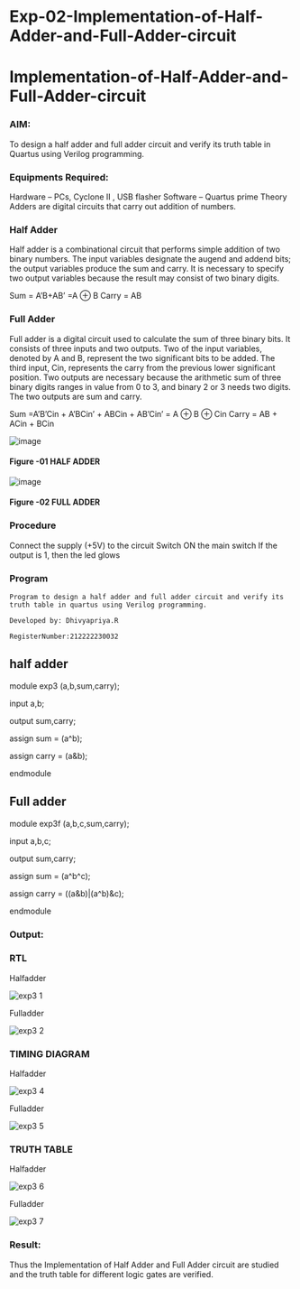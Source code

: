 # Exp-02-Implementation-of-Half-Adder-and-Full-Adder-circuit

# Implementation-of-Half-Adder-and-Full-Adder-circuit

### AIM:

To design a half adder and full adder circuit and verify its truth table in Quartus using Verilog programming.

### Equipments Required:

Hardware – PCs, Cyclone II , USB flasher
Software – Quartus prime
Theory
Adders are digital circuits that carry out addition of numbers.

### Half Adder

Half adder is a combinational circuit that performs simple addition of two binary numbers. The input variables designate the augend and addend bits; the output variables produce the sum and carry. It is necessary to specify two output variables because the result may consist of two binary digits.

Sum = A’B+AB’ =A ⊕ B Carry = AB

### Full Adder

Full adder is a digital circuit used to calculate the sum of three binary bits. It consists of three inputs and two outputs. Two of the input variables, denoted by A and B, represent the two significant bits to be added. The third input, Cin, represents the carry from the previous lower significant position. Two outputs are necessary because the arithmetic sum of three binary digits ranges in value from 0 to 3, and binary 2 or 3 needs two digits. The two outputs are sum and carry.

Sum =A’B’Cin + A’BCin’ + ABCin + AB’Cin’ = A ⊕ B ⊕ Cin Carry = AB + ACin + BCin

 ![image](https://user-images.githubusercontent.com/36288975/163552156-a13e5a56-c638-4110-97d9-8896907c8d25.png)

#### Figure -01 HALF ADDER 


![image](https://user-images.githubusercontent.com/36288975/163552057-b3547877-6d07-45b4-b7e0-bcfebfad9e1d.png)

#### Figure -02 FULL ADDER 

### Procedure

Connect the supply (+5V) to the circuit Switch ON the main switch If the output is 1, then the led glows

### Program
```
Program to design a half adder and full adder circuit and verify its truth table in quartus using Verilog programming.

Developed by: Dhivyapriya.R

RegisterNumber:212222230032  
```
## half adder

module exp3 (a,b,sum,carry);

input a,b;

output sum,carry;

assign sum = (a^b);

assign carry = (a&b);

endmodule

## Full adder

module exp3f (a,b,c,sum,carry);

input a,b,c;

output sum,carry;

assign sum = (a^b^c);

assign carry = ((a&b)|(a^b)&c);

endmodule

### Output:
### RTL

Halfadder

![exp3 1](https://github.com/dhivyapriyar/Exp-02-Implementation-of-Half-Adder-and-Full-Adder-circuit/assets/119477552/d0645b84-c930-424c-b4c5-215f91e8d1ff)

Fulladder

![exp3 2](https://github.com/dhivyapriyar/Exp-02-Implementation-of-Half-Adder-and-Full-Adder-circuit/assets/119477552/4aecc9e4-78f5-4cfb-8536-52e10e7573b6)

### TIMING DIAGRAM

Halfadder

![exp3 4](https://github.com/dhivyapriyar/Exp-02-Implementation-of-Half-Adder-and-Full-Adder-circuit/assets/119477552/de2e3227-7167-4911-8f8b-b081f7923c84)

Fulladder

![exp3 5](https://github.com/dhivyapriyar/Exp-02-Implementation-of-Half-Adder-and-Full-Adder-circuit/assets/119477552/e42bcee0-85d4-41c7-a727-4f2d8e239ab5)

### TRUTH TABLE 

Halfadder

![exp3 6](https://github.com/dhivyapriyar/Exp-02-Implementation-of-Half-Adder-and-Full-Adder-circuit/assets/119477552/1baac84a-7667-410d-9751-8a8fd6e88c20)

Fulladder

![exp3 7](https://github.com/dhivyapriyar/Exp-02-Implementation-of-Half-Adder-and-Full-Adder-circuit/assets/119477552/d341c730-3768-4def-a674-b7415610647e)

### Result:

Thus the Implementation of Half Adder and Full Adder circuit are studied and the truth table for different logic gates are verified.
